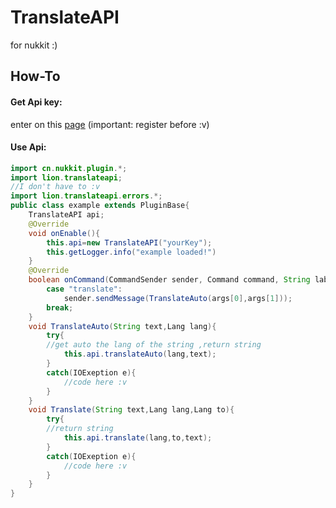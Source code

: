 # TranslateAPI
for nukkit :)

## How-To

#### Get Api key:
enter on this [page](https://tech.yandex.com/keys/get/?service=trnsl) (important: register before :v)
#### Use Api:
```java
import cn.nukkit.plugin.*;
import lion.translateapi;
//I don't have to :v
import lion.translateapi.errors.*;
public class example extends PluginBase{
    TranslateAPI api;
    @Override
    void onEnable(){
        this.api=new TranslateAPI("yourKey");
        this.getLogger.info("example loaded!")
    }
    @Override
    boolean onCommand(CommandSender sender, Command command, String label, String[] args){
        case "translate":
            sender.sendMessage(TranslateAuto(args[0],args[1]));
        break;
    }
    void TranslateAuto(String text,Lang lang){
        try{
        //get auto the lang of the string ,return string
            this.api.translateAuto(lang,text);
        }
        catch(IOExeption e){
            //code here :v
        }
    }
    void Translate(String text,Lang lang,Lang to){
        try{
        //return string
            this.api.translate(lang,to,text);
        }
        catch(IOExeption e){
            //code here :v
        }
    }
}
```
